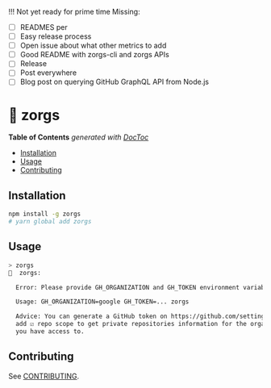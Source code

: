 !!! Not yet ready for prime time
Missing:
- [ ] READMES per
- [ ] Easy release process
- [ ] Open issue about what other metrics to add
- [ ] Good README with zorgs-cli and zorgs APIs
- [ ] Release
- [ ] Post everywhere
- [ ] Blog post on querying GitHub GraphQL API from Node.js

# 🦑 zorgs

<!-- START doctoc generated TOC please keep comment here to allow auto update -->
<!-- DON'T EDIT THIS SECTION, INSTEAD RE-RUN doctoc TO UPDATE -->
**Table of Contents**  *generated with [DocToc](https://github.com/thlorenz/doctoc)*

- [Installation](#installation)
- [Usage](#usage)
- [Contributing](#contributing)

<!-- END doctoc generated TOC please keep comment here to allow auto update -->

## Installation

```sh
npm install -g zorgs
# yarn global add zorgs
```

## Usage

```sh
> zorgs
🦑  zorgs:

  Error: Please provide GH_ORGANIZATION and GH_TOKEN environment variables

  Usage: GH_ORGANIZATION=google GH_TOKEN=... zorgs

  Advice: You can generate a GitHub token on https://github.com/settings/tokens,
  add ☑ repo scope to get private repositories information for the organizations
  you have access to.
```

## Contributing

See [CONTRIBUTING](./.github/CONTRIBUTING.md).
